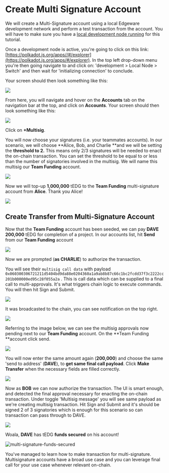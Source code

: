 # Create Multi Signature Account

We will create a Multi-Signature account using a local Edgeware development network and perform a test transaction from the account. You will have to make sure you have a [local development node running](../../development/develop/smart-contracts/setting-up-an-edgeware-node-for-local-development.md) for this tutorial.

Once a development node is active, you're going to click on this link: [https://polkadot.js.org/apps//#/explorer](https://polkadot.js.org/apps/#/explorer). In the top left drop-down menu you're then going navigate to and click on: 'development > Local Node > Switch' and then wait for 'initializing connection' to conclude.

Your screen should then look something like this:

![](<../../.gitbook/assets/Screen Shot 2021-10-11 at 6.52.11 PM.png>)

From here, you will navigate and hover on the **Accounts** tab on the navigation bar at the top, and click on **Accounts**. Your screen should then look something like this:

![](<../../.gitbook/assets/Screen Shot 2021-10-11 at 6.59.49 PM.png>)

Click on **+Multisig**.

You will now choose your signatures (i.e. your teammates accounts). In our scenario, we will choose \*\*Alice, Bob, and Charlie \*\*and we will be setting the **threshold to 2.** This means only 2/3 signatures will be needed to enact the on-chain transaction. You can set the threshold to be equal to or less than the number of signatories involved in the multisig. We will name this multisig our **Team Funding** account.

![](<../../.gitbook/assets/Screen Shot 2021-10-11 at 7.19.12 PM.png>)

Now we will top-up **1,000,000** tEDG to the **Team Funding** multi-signature account from **Alice**. Thank you Alice!

![](<../../.gitbook/assets/Screen Shot 2021-10-11 at 7.21.48 PM.png>)

## Create Transfer from Multi-Signature Account

Now that the **Team Funding** account has been seeded, we can pay **DAVE** **200,000** tEDG for completion of a project. In our accounts list, hit **Send** from our **Team Funding** account

![](<../../.gitbook/assets/Screen Shot 2021-10-11 at 7.23.52 PM.png>)

Now we are prompted (**as CHARLIE**) to authorize the transaction.

You will see their `multisig call data` with payload `0x060300306721211d5404bd9da88e0204360a1a9ab8b87c66c1bc2fcdd37f3c2222cc201b000000ed95c28f055a2a` . This is call data which can be supplied to a final call to multi-approvals. It's what triggers chain logic to execute commands. You will then hit Sign and Submit.

![](<../../.gitbook/assets/Screen Shot 2021-10-11 at 7.28.19 PM.png>)

It was broadcasted to the chain, you can see notification on the top right.

![](../../../.gitbook/assets/transfer-ms-first-call.png)

Referring to the image below, we can see the multisig approvals now pending next to our **Team Funding** account. On the \*\*Team Funding \*\*account click send.

![](<../../.gitbook/assets/Screen Shot 2021-10-11 at 7.40.04 PM.png>)

You will now enter the same amount again (**200,000**) and choose the same 'send to address' (**DAVE**), to **get same final call payload**. Click **Make Transfer** when the necessary fields are filled correctly.

![](<../../.gitbook/assets/Screen Shot 2021-10-11 at 7.43.17 PM.png>)

Now as **BOB** we can now authorize the transaction. The UI is smart enough, and detected the final approval necessary for enacting the on-chain transaction. Under toggle 'Multisig message' you will see same payload as we're creating multisig transaction. Hit Sign and Submit and it's should be signed 2 of 3 signatories which is enough for this scenario so can transaction can pass through to DAVE.

![](<../../.gitbook/assets/Screen Shot 2021-10-11 at 7.52.26 PM.png>)

Woala, **DAVE** has tEDG **funds secured** on his account!

![multi-signature-funds-secured](../../../.gitbook/assets/funds-secured.png)

You've managed to learn how to make transaction for multi-signature. Multisignature accounts have a broad use case and you can leverage final call for your use case whenever relevant on-chain.
